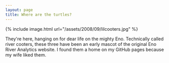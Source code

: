 ```yaml
---
layout: page
title: Where are the turtles?
---
```


{% include image.html url="/assets/2008/09/lilcooters.jpg" %}

They're here, hanging on for dear life on the mighty Eno. Technically called river cooters, these three have been an early mascot of the original Eno River Analytics website. I found them a home on my GitHub pages because my wife liked them.
